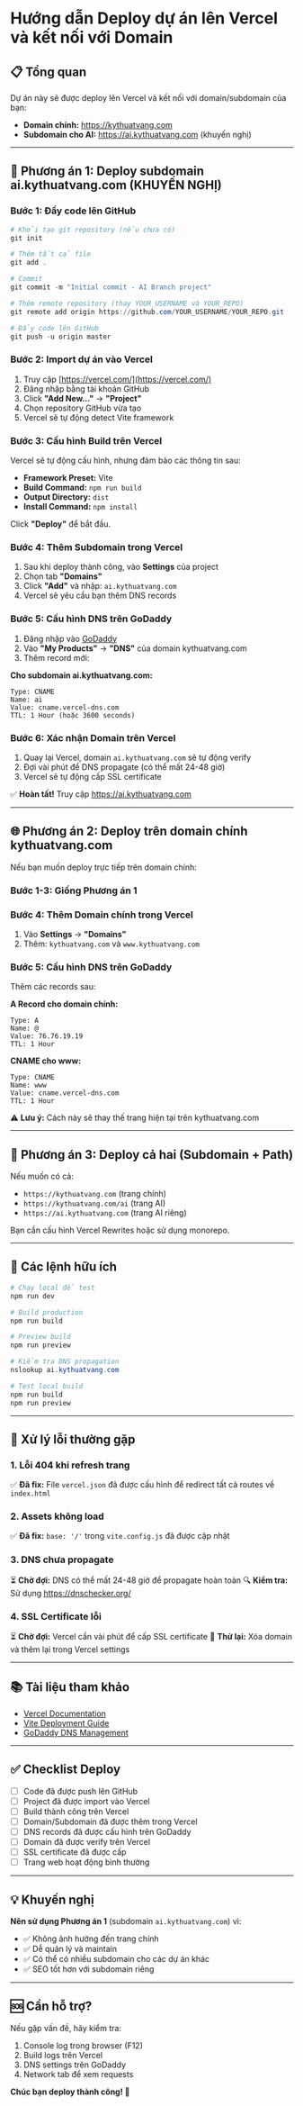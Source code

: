 # Hướng dẫn Deploy dự án lên Vercel và kết nối với Domain

## 📋 Tổng quan

Dự án này sẽ được deploy lên Vercel và kết nối với domain/subdomain của bạn:
- **Domain chính:** https://kythuatvang.com
- **Subdomain cho AI:** https://ai.kythuatvang.com (khuyến nghị)

---

## 🚀 Phương án 1: Deploy subdomain ai.kythuatvang.com (KHUYẾN NGHỊ)

### Bước 1: Đẩy code lên GitHub

```powershell
# Khởi tạo git repository (nếu chưa có)
git init

# Thêm tất cả file
git add .

# Commit
git commit -m "Initial commit - AI Branch project"

# Thêm remote repository (thay YOUR_USERNAME và YOUR_REPO)
git remote add origin https://github.com/YOUR_USERNAME/YOUR_REPO.git

# Đẩy code lên GitHub
git push -u origin master
```

### Bước 2: Import dự án vào Vercel

1. Truy cập [https://vercel.com/](https://vercel.com/)
2. Đăng nhập bằng tài khoản GitHub
3. Click **"Add New..."** → **"Project"**
4. Chọn repository GitHub vừa tạo
5. Vercel sẽ tự động detect Vite framework

### Bước 3: Cấu hình Build trên Vercel

Vercel sẽ tự động cấu hình, nhưng đảm bảo các thông tin sau:

- **Framework Preset:** Vite
- **Build Command:** `npm run build`
- **Output Directory:** `dist`
- **Install Command:** `npm install`

Click **"Deploy"** để bắt đầu.

### Bước 4: Thêm Subdomain trong Vercel

1. Sau khi deploy thành công, vào **Settings** của project
2. Chọn tab **"Domains"**
3. Click **"Add"** và nhập: `ai.kythuatvang.com`
4. Vercel sẽ yêu cầu bạn thêm DNS records

### Bước 5: Cấu hình DNS trên GoDaddy

1. Đăng nhập vào [GoDaddy](https://www.godaddy.com/)
2. Vào **"My Products"** → **"DNS"** của domain kythuatvang.com
3. Thêm record mới:

**Cho subdomain ai.kythuatvang.com:**
```
Type: CNAME
Name: ai
Value: cname.vercel-dns.com
TTL: 1 Hour (hoặc 3600 seconds)
```

### Bước 6: Xác nhận Domain trên Vercel

1. Quay lại Vercel, domain `ai.kythuatvang.com` sẽ tự động verify
2. Đợi vài phút để DNS propagate (có thể mất 24-48 giờ)
3. Vercel sẽ tự động cấp SSL certificate

✅ **Hoàn tất!** Truy cập https://ai.kythuatvang.com

---

## 🌐 Phương án 2: Deploy trên domain chính kythuatvang.com

Nếu bạn muốn deploy trực tiếp trên domain chính:

### Bước 1-3: Giống Phương án 1

### Bước 4: Thêm Domain chính trong Vercel

1. Vào **Settings** → **"Domains"**
2. Thêm: `kythuatvang.com` và `www.kythuatvang.com`

### Bước 5: Cấu hình DNS trên GoDaddy

Thêm các records sau:

**A Record cho domain chính:**
```
Type: A
Name: @
Value: 76.76.19.19
TTL: 1 Hour
```

**CNAME cho www:**
```
Type: CNAME
Name: www
Value: cname.vercel-dns.com
TTL: 1 Hour
```

⚠️ **Lưu ý:** Cách này sẽ thay thế trang hiện tại trên kythuatvang.com

---

## 📱 Phương án 3: Deploy cả hai (Subdomain + Path)

Nếu muốn có cả:
- `https://kythuatvang.com` (trang chính)
- `https://kythuatvang.com/ai` (trang AI)
- `https://ai.kythuatvang.com` (trang AI riêng)

Bạn cần cấu hình Vercel Rewrites hoặc sử dụng monorepo.

---

## 🔧 Các lệnh hữu ích

```powershell
# Chạy local để test
npm run dev

# Build production
npm run build

# Preview build
npm run preview

# Kiểm tra DNS propagation
nslookup ai.kythuatvang.com

# Test local build
npm run build
npm run preview
```

---

## 🐛 Xử lý lỗi thường gặp

### 1. Lỗi 404 khi refresh trang

✅ **Đã fix:** File `vercel.json` đã được cấu hình để redirect tất cả routes về `index.html`

### 2. Assets không load

✅ **Đã fix:** `base: '/'` trong `vite.config.js` đã được cập nhật

### 3. DNS chưa propagate

⏳ **Chờ đợi:** DNS có thể mất 24-48 giờ để propagate hoàn toàn
🔍 **Kiểm tra:** Sử dụng https://dnschecker.org/

### 4. SSL Certificate lỗi

⏳ **Chờ đợi:** Vercel cần vài phút để cấp SSL certificate
🔄 **Thử lại:** Xóa domain và thêm lại trong Vercel settings

---

## 📚 Tài liệu tham khảo

- [Vercel Documentation](https://vercel.com/docs)
- [Vite Deployment Guide](https://vitejs.dev/guide/static-deploy.html)
- [GoDaddy DNS Management](https://www.godaddy.com/help/manage-dns-680)

---

## ✅ Checklist Deploy

- [ ] Code đã được push lên GitHub
- [ ] Project đã được import vào Vercel
- [ ] Build thành công trên Vercel
- [ ] Domain/Subdomain đã được thêm trong Vercel
- [ ] DNS records đã được cấu hình trên GoDaddy
- [ ] Domain đã được verify trên Vercel
- [ ] SSL certificate đã được cấp
- [ ] Trang web hoạt động bình thường

---

## 💡 Khuyến nghị

**Nên sử dụng Phương án 1** (subdomain `ai.kythuatvang.com`) vì:
- ✅ Không ảnh hưởng đến trang chính
- ✅ Dễ quản lý và maintain
- ✅ Có thể có nhiều subdomain cho các dự án khác
- ✅ SEO tốt hơn với subdomain riêng

---

## 🆘 Cần hỗ trợ?

Nếu gặp vấn đề, hãy kiểm tra:
1. Console log trong browser (F12)
2. Build logs trên Vercel
3. DNS settings trên GoDaddy
4. Network tab để xem requests

**Chúc bạn deploy thành công! 🎉**
